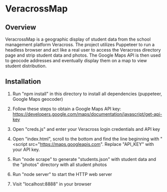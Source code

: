 # VeracrossMap

## Overview

VeracrossMap is a geographic display of student data from the school management platform Veracross. The project utilizes Puppeteer to run a headless browser and act like a real user to access the Veracross directory page and strip student data and photos. The Google Maps API is then used to geocode addresses and eventually display them on a map to view student distribution.

## Installation

1. Run "npm install" in this directory to install all dependencies (puppeteer, Google Maps geocoder)

2. Follow these steps to obtain a Google Maps API key: https://developers.google.com/maps/documentation/javascript/get-api-key

3. Open "creds.js" and enter your Veracross login credentials and API key

4. Open "index.html", scroll to the bottom and find the line beginning with "<script src="https://maps.googleapis.com". Replace "API_KEY" with your API key.

5. Run "node scrape" to generate "students.json" with student data and the "photos" directory with all student photos

6. Run "node server" to start the HTTP web server

7. Visit "localhost:8888" in your browser